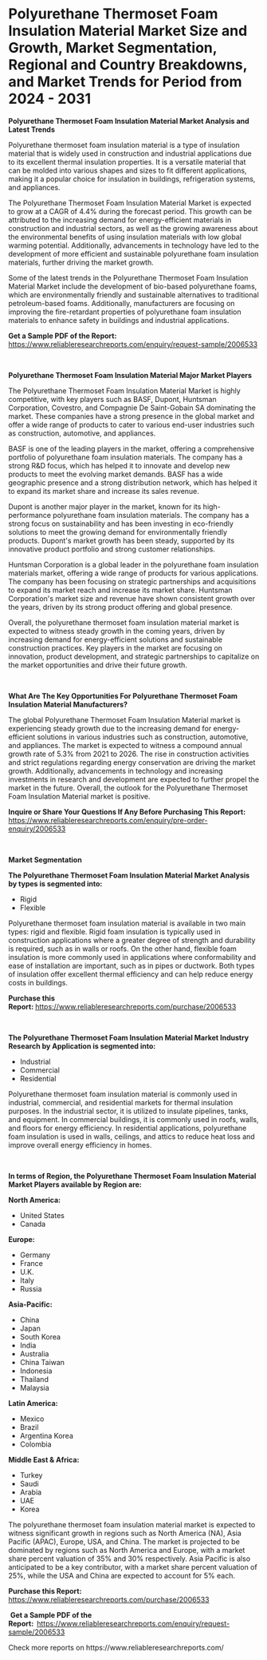 <p><h1>Polyurethane Thermoset Foam Insulation Material Market Size and Growth, Market Segmentation, Regional and Country Breakdowns, and Market Trends for Period from 2024 -  2031</h1></p><p><strong>Polyurethane Thermoset Foam Insulation Material Market Analysis and Latest Trends</strong></p>
<p><p>Polyurethane thermoset foam insulation material is a type of insulation material that is widely used in construction and industrial applications due to its excellent thermal insulation properties. It is a versatile material that can be molded into various shapes and sizes to fit different applications, making it a popular choice for insulation in buildings, refrigeration systems, and appliances.</p><p>The Polyurethane Thermoset Foam Insulation Material Market is expected to grow at a CAGR of 4.4% during the forecast period. This growth can be attributed to the increasing demand for energy-efficient materials in construction and industrial sectors, as well as the growing awareness about the environmental benefits of using insulation materials with low global warming potential. Additionally, advancements in technology have led to the development of more efficient and sustainable polyurethane foam insulation materials, further driving the market growth.</p><p>Some of the latest trends in the Polyurethane Thermoset Foam Insulation Material Market include the development of bio-based polyurethane foams, which are environmentally friendly and sustainable alternatives to traditional petroleum-based foams. Additionally, manufacturers are focusing on improving the fire-retardant properties of polyurethane foam insulation materials to enhance safety in buildings and industrial applications.</p></p>
<p><strong>Get a Sample PDF of the Report:&nbsp;</strong> <a href="https://www.reliableresearchreports.com/enquiry/request-sample/2006533">https://www.reliableresearchreports.com/enquiry/request-sample/2006533</a></p>
<p>&nbsp;</p>
<p><strong>Polyurethane Thermoset Foam Insulation Material Major Market Players</strong></p>
<p><p>The Polyurethane Thermoset Foam Insulation Material Market is highly competitive, with key players such as BASF, Dupont, Huntsman Corporation, Covestro, and Compagnie De Saint-Gobain SA dominating the market. These companies have a strong presence in the global market and offer a wide range of products to cater to various end-user industries such as construction, automotive, and appliances.</p><p>BASF is one of the leading players in the market, offering a comprehensive portfolio of polyurethane foam insulation materials. The company has a strong R&D focus, which has helped it to innovate and develop new products to meet the evolving market demands. BASF has a wide geographic presence and a strong distribution network, which has helped it to expand its market share and increase its sales revenue.</p><p>Dupont is another major player in the market, known for its high-performance polyurethane foam insulation materials. The company has a strong focus on sustainability and has been investing in eco-friendly solutions to meet the growing demand for environmentally friendly products. Dupont's market growth has been steady, supported by its innovative product portfolio and strong customer relationships.</p><p>Huntsman Corporation is a global leader in the polyurethane foam insulation materials market, offering a wide range of products for various applications. The company has been focusing on strategic partnerships and acquisitions to expand its market reach and increase its market share. Huntsman Corporation's market size and revenue have shown consistent growth over the years, driven by its strong product offering and global presence.</p><p>Overall, the polyurethane thermoset foam insulation material market is expected to witness steady growth in the coming years, driven by increasing demand for energy-efficient solutions and sustainable construction practices. Key players in the market are focusing on innovation, product development, and strategic partnerships to capitalize on the market opportunities and drive their future growth.</p></p>
<p>&nbsp;</p>
<p><strong>What Are The Key Opportunities For Polyurethane Thermoset Foam Insulation Material Manufacturers?</strong></p>
<p><p>The global Polyurethane Thermoset Foam Insulation Material market is experiencing steady growth due to the increasing demand for energy-efficient solutions in various industries such as construction, automotive, and appliances. The market is expected to witness a compound annual growth rate of 5.3% from 2021 to 2026. The rise in construction activities and strict regulations regarding energy conservation are driving the market growth. Additionally, advancements in technology and increasing investments in research and development are expected to further propel the market in the future. Overall, the outlook for the Polyurethane Thermoset Foam Insulation Material market is positive.</p></p>
<p><strong>Inquire or Share Your Questions If Any Before Purchasing This Report:</strong> <a href="https://www.reliableresearchreports.com/enquiry/pre-order-enquiry/2006533">https://www.reliableresearchreports.com/enquiry/pre-order-enquiry/2006533</a></p>
<p>&nbsp;</p>
<p><strong>Market Segmentation</strong></p>
<p><strong>The Polyurethane Thermoset Foam Insulation Material Market Analysis by types is segmented into:</strong></p>
<p><ul><li>Rigid</li><li>Flexible</li></ul></p>
<p><p>Polyurethane thermoset foam insulation material is available in two main types: rigid and flexible. Rigid foam insulation is typically used in construction applications where a greater degree of strength and durability is required, such as in walls or roofs. On the other hand, flexible foam insulation is more commonly used in applications where conformability and ease of installation are important, such as in pipes or ductwork. Both types of insulation offer excellent thermal efficiency and can help reduce energy costs in buildings.</p></p>
<p><strong>Purchase this Report:&nbsp;</strong><a href="https://www.reliableresearchreports.com/purchase/2006533">https://www.reliableresearchreports.com/purchase/2006533</a></p>
<p>&nbsp;</p>
<p><strong>The Polyurethane Thermoset Foam Insulation Material Market Industry Research by Application is segmented into:</strong></p>
<p><ul><li>Industrial</li><li>Commercial</li><li>Residential</li></ul></p>
<p><p>Polyurethane thermoset foam insulation material is commonly used in industrial, commercial, and residential markets for thermal insulation purposes. In the industrial sector, it is utilized to insulate pipelines, tanks, and equipment. In commercial buildings, it is commonly used in roofs, walls, and floors for energy efficiency. In residential applications, polyurethane foam insulation is used in walls, ceilings, and attics to reduce heat loss and improve overall energy efficiency in homes.</p></p>
<p>&nbsp;</p>
<p><strong>In terms of Region, the Polyurethane Thermoset Foam Insulation Material Market Players available by Region are:</strong></p>
<p>
    <p> <strong> North America: </strong>
        <ul>
            <li>United States</li>
            <li>Canada</li>
        </ul>
        </p> 
    <p> <strong> Europe: </strong>
        <ul>
            <li>Germany</li>
            <li>France</li>
            <li>U.K.</li>
            <li>Italy</li>
            <li>Russia</li>
        </ul>
        </p> 
    <p> <strong> Asia-Pacific: </strong>
        <ul>
            <li>China</li>
            <li>Japan</li>
            <li>South Korea</li>
            <li>India</li>
            <li>Australia</li>
            <li>China Taiwan</li>
            <li>Indonesia</li>
            <li>Thailand</li>
            <li>Malaysia</li>
        </ul>
        </p> 
    <p> <strong> Latin America: </strong>
        <ul>
            <li>Mexico</li>
            <li>Brazil</li>
            <li>Argentina Korea</li>
            <li>Colombia</li>
        </ul>
        </p> 
    <p> <strong> Middle East & Africa: </strong>
        <ul>
            <li>Turkey</li>
            <li>Saudi</li>
            <li>Arabia</li>
            <li>UAE</li>
            <li>Korea</li>
        </ul>
    </p>
    </p>
<p><p>The polyurethane thermoset foam insulation material market is expected to witness significant growth in regions such as North America (NA), Asia Pacific (APAC), Europe, USA, and China. The market is projected to be dominated by regions such as North America and Europe, with a market share percent valuation of 35% and 30% respectively. Asia Pacific is also anticipated to be a key contributor, with a market share percent valuation of 25%, while the USA and China are expected to account for 5% each.</p></p>
<p><strong>Purchase this Report: </strong><a href="https://www.reliableresearchreports.com/purchase/2006533">https://www.reliableresearchreports.com/purchase/2006533</a></p>
<p>&nbsp;<strong>Get a Sample PDF of the Report:&nbsp;&nbsp;</strong><a href="https://www.reliableresearchreports.com/enquiry/request-sample/2006533">https://www.reliableresearchreports.com/enquiry/request-sample/2006533</a></p>
<p><strong></strong></p>
<p>Check more reports on https://www.reliableresearchreports.com/</p>